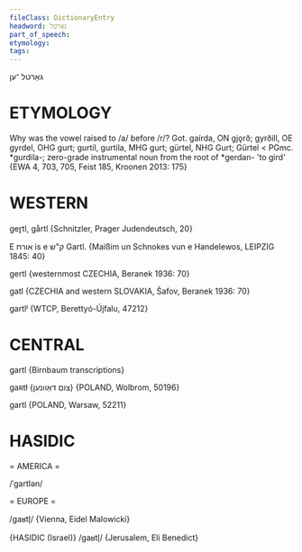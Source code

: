 ```yaml
---
fileClass: DictionaryEntry
headword: גאַרטל
part_of_speech: 
etymology: 
tags: 
---
```

גאַרטל
־ען

ETYMOLOGY
===========
Why was the vowel raised to /a/ before /r/?
Got. gaírda, ON gjǫrð; gyrðill, OE gyrdel, OHG gurt; gurtil, gurtila, MHG gurt; gürtel, NHG Gurt; Gürtel < PGmc. *gurdila-; zero-grade instrumental noun from the root of *gerdan- 'to gird'
{EWA 4, 703, 705, Feist 185, Kroonen 2013: 175}

WESTERN
========

ger̥tl, gårtl {Schnitzler, Prager Judendeutsch, 20}

E אורח is e ק"ש Gartl.
{Maißim un Schnokes vun e Handelewos, LEIPZIG 1845: 40}

gertl {westernmost CZECHIA, Beranek 1936: 70}

gatl {CZECHIA and western SLOVAKIA, Šafov, Beranek 1936: 70}

gartlʲ {WTCP, Berettyó-Újfalu, 47212}

CENTRAL
========

gartl {Birnbaum transcriptions}

gaʀtɫ {צום דאַוונען} {POLAND, Wolbrom, 50196}

gartl {POLAND, Warsaw, 52211}

HASIDIC
=======
= AMERICA = 

/ˈgartlən/

= EUROPE = 

/gaʁtl̩/ {Vienna, Eidel Malowicki}

{HASIDIC (Israel)}
/gaʁtl̩/ {Jerusalem, Eli Benedict}